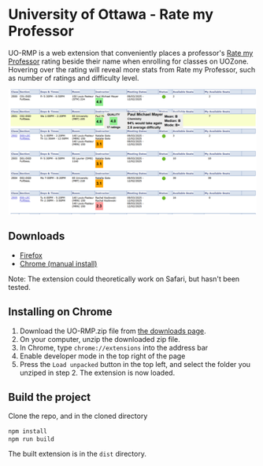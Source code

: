 # University of Ottawa - Rate my Professor
UO-RMP is a web extension that conveniently places a professor's [Rate my Professor](https://www.ratemyprofessors.com) rating beside their name when enrolling for classes on UOZone. Hovering over the rating will reveal more stats from Rate my Professor, such as number of ratings and difficulty level.

<p align="center">
  <img src="media/preview.png"></img>
</p>

## Downloads
* [Firefox](https://addons.mozilla.org/en-US/firefox/addon/uo-rate-my-prof/)
* [Chrome (manual install)](#installing-on-chrome)

Note: The extension could theoretically work on Safari, but hasn't been tested.

## Installing on Chrome
1. Download the UO-RMP.zip file from [the downloads page](https://www.github.com/supercam19/uo-rmp/releases/latest).
2. On your computer, unzip the downloaded zip file.
3. In Chrome, type `chrome://extensions` into the address bar
4. Enable developer mode in the top right of the page
5. Press the `Load unpacked` button in the top left, and select the folder you unziped in step 2. The extension is now loaded.

## Build the project
Clone the repo, and in the cloned directory
```
npm install
npm run build
```
The built extension is in the `dist` directory.
